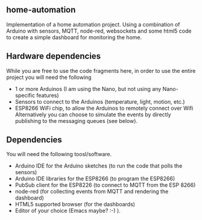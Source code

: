 ## home-automation
Implementation of a home automation project. Using a combination of Arduino with sensors, MQTT, node-red, websockets and some html5 code to create a simple dashboard for monitoring the home.
## Hardware dependencies
While you are free to use the code fragments here, in order to use the entire project you will need the following
- 1 or more Arduinos (I am using the Nano, but not using any Nano-specific features)
- Sensors to connect to the Arduinos (temperature, light, motion, etc.)
- ESP8266 WiFi chip, to allow the Arduinos to remotely connect over Wifi
Alternatively you can choose to simulate the events by directly publishing to the messaging queues (see below).

## Dependencies
You will need the following toosl/software.
- Arduino IDE for the Arduino sketches (to run the code that polls the sensors)
- Arduino IDE libraries for the ESP8266 (to program the ESP8266)
- PubSub client for the ESP8226 (to connect to MQTT from the ESP 8266)
- node-red (for collecting events from MQTT and rendering the dashboard)
- HTML5 supported browser (for the dashboards)
- Editor of your choice (Emacs maybe? :-) ).
